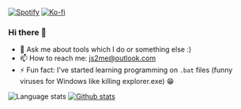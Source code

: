 [![Spotify](https://img.shields.io/badge/Spotify-1ED760?&style=for-the-badge&logo=spotify&logoColor=white)](https://open.spotify.com/user/4rhkic75en8arbjkpez8fhryk?si=GpGicT3rQZ6bLgw36uET9A) [![Ko-fi](https://img.shields.io/badge/Ko--fi-F16061?style=for-the-badge&logo=ko-fi&logoColor=white)](https://ko-fi.com/js2me)

### Hi there 👋

- 💬 Ask me about tools which I do or something else :)
- 📫 How to reach me: js2me@outlook.com
- ⚡ Fun fact: I've started learning programming on `.bat` files (funny viruses for Windows like killing explorer.exe) 😁  

![Language stats](https://github-readme-stats.vercel.app/api/top-langs/?username=js2me&theme=buefy)  [![Github stats](https://github-readme-stats.vercel.app/api?username=js2me&show_icons=true&theme=buefy)](https://github.com/anuraghazra/github-readme-stats)
